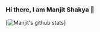### Hi there, I am Manjit Shakya 👋

[![Manjit's github stats](https://github-readme-stats.vercel.app/api?username=mnzit)]
